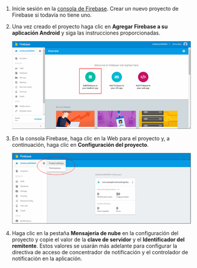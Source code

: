 

1. Inicie sesión en la [consola de Firebase](https://firebase.google.com/console/). Crear un nuevo proyecto de Firebase si todavía no tiene uno.
2. Una vez creado el proyecto haga clic en **Agregar Firebase a su aplicación Android** y siga las instrucciones proporcionadas.

    ![](./media/notification-hubs-enable-firebase-cloud-messaging/notification-hubs-add-firebase-to-android-app.png)

3. En la consola Firebase, haga clic en la Web para el proyecto y, a continuación, haga clic en **Configuración del proyecto**.

    ![](./media/notification-hubs-enable-firebase-cloud-messaging/notification-hubs-firebase-console-project-settings.png)

4. Haga clic en la pestaña **Mensajería de nube** en la configuración del proyecto y copie el valor de la **clave de servidor** y el **Identificador del remitente**.  Estos valores se usarán más adelante para configurar la directiva de acceso de concentrador de notificación y el controlador de notificación en la aplicación.
  